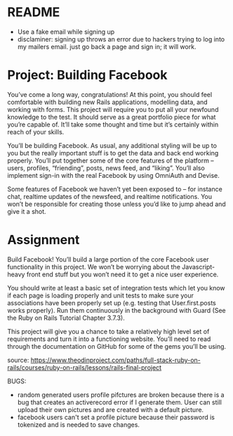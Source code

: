 # README
* Use a fake email while signing up
* disclaminer: signing up throws an error due to hackers trying to log into my mailers email. just go back a page and sign in; it will work.

# Project: Building Facebook
You’ve come a long way, congratulations! At this point, you should feel comfortable with building new Rails applications, modelling data, and working with forms. This project will require you to put all your newfound knowledge to the test. It should serve as a great portfolio piece for what you’re capable of. It’ll take some thought and time but it’s certainly within reach of your skills.

You’ll be building Facebook. As usual, any additional styling will be up to you but the really important stuff is to get the data and back end working properly. You’ll put together some of the core features of the platform – users, profiles, “friending”, posts, news feed, and “liking”. You’ll also implement sign-in with the real Facebook by using OmniAuth and Devise.

Some features of Facebook we haven’t yet been exposed to – for instance chat, realtime updates of the newsfeed, and realtime notifications. You won’t be responsible for creating those unless you’d like to jump ahead and give it a shot.

# Assignment
Build Facebook! You’ll build a large portion of the core Facebook user functionality in this project. We won’t be worrying about the Javascript-heavy front end stuff but you won’t need it to get a nice user experience.

You should write at least a basic set of integration tests which let you know if each page is loading properly and unit tests to make sure your associations have been properly set up (e.g. testing that User.first.posts works properly). Run them continuously in the background with Guard (See the Ruby on Rails Tutorial Chapter 3.7.3).

This project will give you a chance to take a relatively high level set of requirements and turn it into a functioning website. You’ll need to read through the documentation on GitHub for some of the gems you’ll be using.

source: https://www.theodinproject.com/paths/full-stack-ruby-on-rails/courses/ruby-on-rails/lessons/rails-final-project

BUGS:
* random generated users profile pifctures are broken because there is a bug that creates an activerecord error if I generate them. User can still upload their own pictures and are created with a default picture.
* facebook users can't set a profile picture because their password is tokenized and is needed to save changes.
